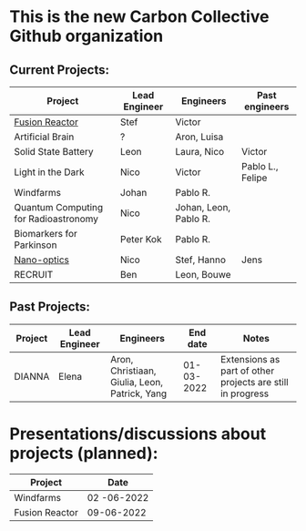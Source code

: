 This is the new Carbon Collective Github organization
=====================================================

Current Projects:
------------------

| Project                              | Lead Engineer | Engineers             | Past engineers   |
|--------------------------------------|---------------|-----------------------|------------------|
| [Fusion Reactor](https://github.com/CarbonCollective/fusion-dUQtools)                       | Stef          | Victor                |                  |
| Artificial Brain                     | ?             | Aron, Luisa           |                  |
| Solid State Battery                  | Leon          | Laura, Nico           | Victor           |
| Light in the Dark                    | Nico          | Victor                | Pablo L., Felipe |
| Windfarms                            | Johan         | Pablo R.              |                  |
| Quantum Computing for Radioastronomy | Nico          | Johan, Leon, Pablo R. |                  |
| Biomarkers for Parkinson             | Peter Kok     | Pablo R.              |                  |
| [Nano-optics](https://github.com/hpgem/)                          | Nico          | Stef, Hanno           | Jens             |
| RECRUIT                              | Ben           | Leon, Bouwe           |                  |

Past Projects:
--------------

| Project   | Lead Engineer | Engineers                                      | End date         | Notes                                                |
|-----------|---------------|------------------------------------------------|------------------|------------------------------------------------------|
| DIANNA    | Elena         | Aron, Christiaan, Giulia, Leon, Patrick, Yang  | 01-03-2022       | Extensions as part of other projects are still in progress |   

Presentations/discussions about projects (planned):
=================================================

| Project   | Date  | 
|---|---|
| Windfarms | 02 -06-2022 |
| Fusion Reactor | 09-06-2022 |
